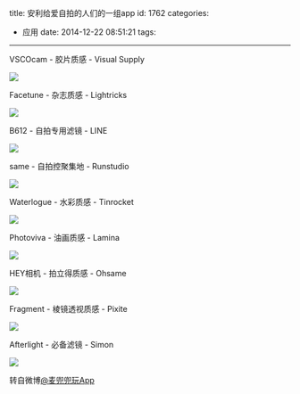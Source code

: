 title: 安利给爱自拍的人们的一组app
id: 1762
categories:
  - 应用
date: 2014-12-22 08:51:21
tags:
---

VSCOcam - 胶片质感 - Visual Supply

<!--more-->

![](http://ww1.sinaimg.cn/bmiddle/005SJgbogw1emzdsz13luj30hs0qowg6.jpg)

Facetune - 杂志质感 - Lightricks

![](http://ww1.sinaimg.cn/bmiddle/005SJgbogw1emzdslshz3j30hs0qo40a.jpg)

B612 - 自拍专用滤镜 - LINE

![](http://ww3.sinaimg.cn/bmiddle/005SJgbogw1emzdsduh8yj30hs0qoq4w.jpg)

same - 自拍控聚集地 - Runstudio

![](http://ww1.sinaimg.cn/bmiddle/005SJgbogw1emzdsyj9n0j30hs0qo40f.jpg)

Waterlogue - 水彩质感 - Tinrocket

![](http://ww2.sinaimg.cn/bmiddle/005SJgbogw1emzdtdht81j30hs0qo409.jpg)

Photoviva - 油画质感 - Lamina

![](http://ww1.sinaimg.cn/bmiddle/005SJgbogw1emzdsy29m9j30hs0qo769.jpg)

HEY相机 - 拍立得质感 - Ohsame

![](http://ww4.sinaimg.cn/bmiddle/005SJgbogw1emzdsxpvb2j30hs0qotap.jpg)

Fragment - 棱镜透视质感 - Pixite

![](http://ww3.sinaimg.cn/bmiddle/005SJgbogw1emzdswb491j30hs0qo40a.jpg)

Afterlight - 必备滤镜 - Simon

![](http://ww1.sinaimg.cn/bmiddle/005SJgbogw1emzdsuig84j30hs0qo766.jpg)

转自微博[@麦兜兜玩App](http://weibo.com/5389373274/BzvaDnqUN)